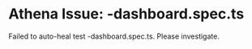 # Athena Issue: -dashboard.spec.ts

Failed to auto-heal test -dashboard.spec.ts. Please investigate.
